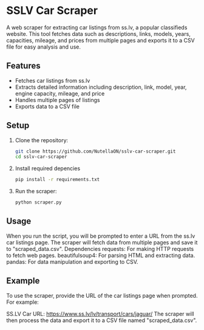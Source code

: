# SSLV Car Scraper

A web scraper for extracting car listings from ss.lv, a popular classifieds website. This tool fetches data such as descriptions, links, models, years, capacities, mileage, and prices from multiple pages and exports it to a CSV file for easy analysis and use.

## Features

- Fetches car listings from ss.lv
- Extracts detailed information including description, link, model, year, engine capacity, mileage, and price
- Handles multiple pages of listings
- Exports data to a CSV file

## Setup

1. Clone the repository:
   ```bash
   git clone https://github.com/NutellaON/sslv-car-scraper.git
   cd sslv-car-scraper
2. Install required depencies
   ```bash
   pip install -r requirements.txt

4. Run the scraper:
   ```bash
   python scraper.py

## Usage
When you run the script, you will be prompted to enter a URL from the ss.lv car listings page.
The scraper will fetch data from multiple pages and save it to "scraped_data.csv".
Dependencies
requests: For making HTTP requests to fetch web pages.
beautifulsoup4: For parsing HTML and extracting data.
pandas: For data manipulation and exporting to CSV.
## Example
To use the scraper, provide the URL of the car listings page when prompted. For example:

SS.LV Car URL: https://www.ss.lv/lv/transport/cars/jaguar/
The scraper will then process the data and export it to a CSV file named "scraped_data.csv".
